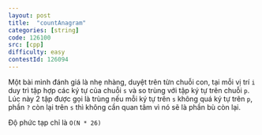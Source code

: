 ```yaml
---
layout: post
title:  "countAnagram"
categories: [string]
code: 126100
src: [cpp]
difficulty: easy
contestId: 126094
---
```


Một bài mình đánh giá là nhẹ nhàng, duyệt trên từn chuỗi con, tại mỗi vị trí `i` duy trì tập hợp các ký tự của chuỗi `s` và so trùng với tập ký tự trên chuỗi `p`. Lúc này 2 tập được gọi là trùng nếu mỗi ký tự trên `s` không quá ký tự trên `p`, phần `?` còn lại trên `s` thì không cần quan tâm vì nó sẽ là phần bù còn lại.

Độ phức tạp chỉ là `O(N * 26)`

